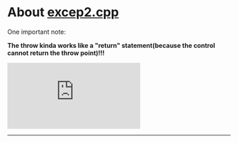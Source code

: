# About [excep2.cpp](https://github.com/C0DER11101/CPPNotesAndPrograms/blob/master/ExceptionHandling/excep2.cpp)

One important note:

**The throw kinda works like a "return" statement(because the control cannot return the throw point)!!!**

![image](https://github.com/C0DER11101/CPPNotesAndPrograms/blob/master/ExceptionHandling/excep2.cpp?raw=true)

---
